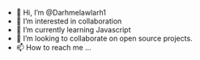 - 👋 Hi, I’m @Darhmelawlarh1
- 👀 I’m interested in collaboration
- 🌱 I’m currently learning Javascript
- 💞️ I’m looking to collaborate on open source projects.
- 📫 How to reach me ...

<!---
Darhmelawlarh1/Darhmelawlarh1 is a ✨ special ✨ repository because its `README.md` (this file) appears on your GitHub profile.
You can click the Preview link to take a look at your changes.
--->
